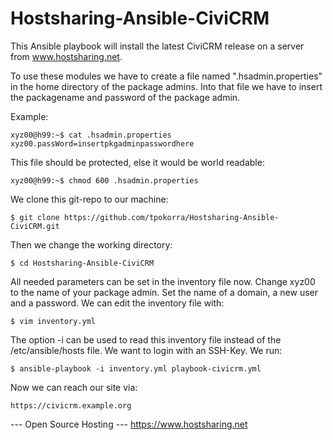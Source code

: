 Hostsharing-Ansible-CiviCRM
=============================

This Ansible playbook will install the latest CiviCRM release on a server from www.hostsharing.net.

To use these modules we have to create a file named ".hsadmin.properties" in the home directory of the package admins. Into that file we have to insert the packagename and password of the package admin. 

Example:

    xyz00@h99:~$ cat .hsadmin.properties 
    xyz00.passWord=insertpkgadminpasswordhere

This file should be protected, else it would be world readable:

    xyz00@h99:~$ chmod 600 .hsadmin.properties

We clone this git-repo to our machine:

    $ git clone https://github.com/tpokorra/Hostsharing-Ansible-CiviCRM.git

Then we change the working directory:

    $ cd Hostsharing-Ansible-CiviCRM

All needed parameters can be set in the inventory file now. Change xyz00 to the name of your package admin. Set the name of a domain, a new user and a password. We can edit the inventory file with:

    $ vim inventory.yml
    
The option -i can be used to read this inventory file instead of the /etc/ansible/hosts file.  We want to login with an SSH-Key. We run:

    $ ansible-playbook -i inventory.yml playbook-civicrm.yml

Now we can reach our site via:

    https://civicrm.example.org

--- Open Source Hosting ---
 https://www.hostsharing.net
